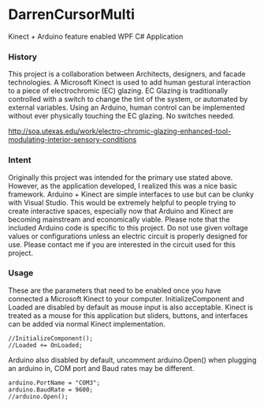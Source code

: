 DarrenCursorMulti
=================

Kinect + Arduino feature enabled WPF C# Application

### History

This project is a collaboration between Architects, designers, and facade technologies. 
A Microsoft Kinect is used to add human gestural interaction to a piece of electrochromic (EC) glazing.
EC Glazing is traditionally controlled with a switch to change the tint of the system, or automated by external variables.
Using an Arduino, human control can be implemented without ever physically touching the EC glazing. No switches needed.

http://soa.utexas.edu/work/electro-chromic-glazing-enhanced-tool-modulating-interior-sensory-conditions

### Intent

Originally this project was intended for the primary use stated above.
However, as the application developed, I realized this was a nice basic framework.
Arduino + Kinect are simple interfaces to use but can be clunky with Visual Studio. 
This would be extremely helpful to people trying to create interactive spaces, especially now that Arduino and Kinect are becoming mainstream and economically viable.
Please note that the included Arduino code is specific to this project. Do not use given voltage values or configurations unless an electric circuit is properly designed for use. Please contact me if you are interested in the circuit used for this project.

### Usage

These are the parameters that need to be enabled once you have connected a Microsoft Kinect to your computer.
InitializeComponent and Loaded are disabled by default as mouse input is also acceptable.
Kinect is treated as a mouse for this application but sliders, buttons, and interfaces can be added via normal Kinect implementation.
```
//InitializeComponent();
//Loaded += OnLoaded;
```

Arduino also disabled by default, uncomment arduino.Open() when plugging an arduino in, COM port and Baud rates may be different.
```
arduino.PortName = "COM3";
arduino.BaudRate = 9600;
//arduino.Open();
```
